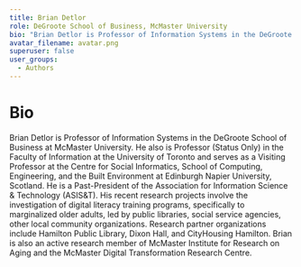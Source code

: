 ```yaml
---
title: Brian Detlor
role: DeGroote School of Business, McMaster University
bio: "Brian Detlor is Professor of Information Systems in the DeGroote School of Business at McMaster University. He also is Professor (Status Only) in the Faculty of Information at the University of Toronto and serves as a Visiting Professor at the Centre for Social Informatics, School of Computing, Engineering, and the Built Environment at Edinburgh Napier University, Scotland. He is a Past-President of the Association for Information Science & Technology (ASIS&T). His recent research projects involve the investigation of digital literacy training programs, specifically to marginalized older adults, led by public libraries, social service agencies, other local community organizations. Research partner organizations include Hamilton Public Library, Dixon Hall, and CityHousing Hamilton. Brian is also an active research member of McMaster Institute for Research on Aging and the McMaster Digital Transformation Research Centre."
avatar_filename: avatar.png
superuser: false
user_groups:
  - Authors
---
```


# Bio
Brian Detlor is Professor of Information Systems in the DeGroote School of Business at McMaster University. He also is Professor (Status Only) in the Faculty of Information at the University of Toronto and serves as a Visiting Professor at the Centre for Social Informatics, School of Computing, Engineering, and the Built Environment at Edinburgh Napier University, Scotland. He is a Past-President of the Association for Information Science & Technology (ASIS&T). His recent research projects involve the investigation of digital literacy training programs, specifically to marginalized older adults, led by public libraries, social service agencies, other local community organizations. Research partner organizations include Hamilton Public Library, Dixon Hall, and CityHousing Hamilton. Brian is also an active research member of McMaster Institute for Research on Aging and the McMaster Digital Transformation Research Centre.
